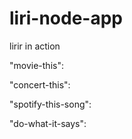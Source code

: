 # liri-node-app

lirir in action 

"movie-this": 


   
"concert-this":


 
"spotify-this-song":


    
"do-what-it-says":
 
